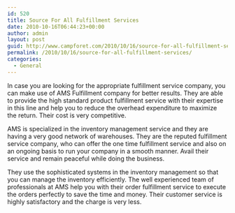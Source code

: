 ```yaml
---
id: 520
title: Source For All Fulfillment Services
date: 2010-10-16T06:44:23+00:00
author: admin
layout: post
guid: http://www.campforet.com/2010/10/16/source-for-all-fulfillment-services/
permalink: /2010/10/16/source-for-all-fulfillment-services/
categories:
  - General
---
```

In case you are looking for the appropriate fulfillment service company, you can make use of AMS Fulfillment company for better results. They are able to provide the high standard product fulfillment service with their expertise in this line and help you to reduce the overhead expenditure to maximize the return. Their cost is very competitive.

AMS is specialized in the inventory management service and they are having a very good network of warehouses. They are the reputed fulfillment service company, who can offer the one time fulfillment service and also on an ongoing basis to run your company in a smooth manner. Avail their service and remain peaceful while doing the business.

They use the sophisticated systems in the inventory management so that you can manage the inventory efficiently. The well experienced team of professionals at AMS help you with their order fulfillment service to execute the orders perfectly to save the time and money. Their customer service is highly satisfactory and the charge is very less.